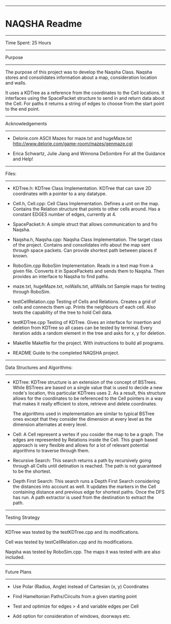 ********************************************************************************
# NAQSHA Readme
********************************************************************************

Time Spent: 25 Hours

*************
Purpose
*************

The purpose of this project was to develop the Naqsha Class. Naqsha stores and
consolidates information about a map, consideration location and walls.

It uses a KDTree as a reference from the coordinates to the Cell locations. It
interfaces using the SpacePacket structure to send in and return data about the
Cell. For paths it returns a string of edges to choose from the start point to
the end point.

***********************
Acknowledgements
***********************

* Delorie.com
	ASCII Mazes for maze.txt and hugeMaze.txt
	http://www.delorie.com/game-room/mazes/genmaze.cgi

* Erica Schwartz, Julie Jiang and Winnona DeSombre
	For all the Guidance and Help!

************
Files:
************

* KDTree.h:
	KDTree Class Implementation. KDTree that can save 2D coordinates with a 
	pointer to a any datatype.

* Cell.h, Cell.cpp:
	Cell Class Implementation. Defines a unit on the map. Contains the Relation
	structure that points to other cells around. Has a constant EDGES number of
	edges, currently at 4.

* SpacePacket.h:
	A simple struct that allows communication to and fro Naqsha.

* Naqsha.h, Naqsha.cpp:
	Naqsha Class Implementation. The target class of the project. Contains and
	consolidates info about the map sent through space packets. Can provide 
	shortest path between places if known.

* RoboSim.cpp
	RoboSim Implementation. Reads in a text map from a given file. Converts it 
	in SpacePackets and sends them to Naqsha. Then provides an interface to 
	Naqsha to find paths.

* maze.txt, hugeMaze.txt, noWalls.txt, allWalls.txt
	Sample maps for testing through RoboSim.

* testCellRelation.cpp
	Testing of Cells and Relations. Creates a grid of cells and connects them 
	up. Prints the neighbours of each cell. Also tests the capability of the
	tree to hold Cell data.

* testKDTree.cpp
	Testing of KDTree. Gives an interface for insertion and deletion from KDTree
	so all cases can be tested by terminal. Every iteration adds a random 
	element in the tree and asks for x, y for deletion.

* Makefile
	Makefile for the project. With instructions to build all programs.

* README
	Guide to the completed NAQSHA project.

*************************************
Data Structures and Algorithms:
*************************************

* KDTree:
	KDTree structure is an extension of the concept of BSTrees. While BSTrees
	are based on a single value that is used to decide a new node's location, 
	this particular KDTrees uses 2. As a result, this structure allows for the
	coordinates to be referenced to the Cell pointers in a way that makes it 
	really efficient to store, retrieve and delete coordinates. 

	The algorithms used in implementation are similar to typical BSTree ones
	except that they consider the dimension at every level as the dimension 
	alternates at every level.

* Cell:
	A Cell represent a vertex if you cosider the map to be a graph. The edges
	are represented by Relations inside the Cell. This graph based approach is
	very flexible and allows for a lot of relevant potential algorithms to 
	traverse through them.

* Recursive Search: 
	This search returns a path by recursively going through all Cells until
	detination is reached. The path is not guaranteed to be the shortest.

* Depth First Search:
	This search runs a Depth First Search considering the distances into account
	as well. It updates the markers in the Cell containing distance and previous
	edge for shortest paths. Once the DFS has run. A path extractor is used from
	the destination to extract the path.

***********************
Testing Strategy
***********************

KDTree was tested by the testKDTree.cpp and its modifications.

Cell was tested by testCellRelation.cpp and its modifications.

Naqsha was tested by RoboSim.cpp. The maps it was tested with are also included.


*******************
Future Plans
*******************

* Use Polar (Radius, Angle) instead of Cartesian (x, y) Coordinates

* Find Hameltonian Paths/Circuits from a given starting point

* Test and optimize for edges > 4 and variable edges per Cell

* Add option for consideration of windows, doorways etc.

